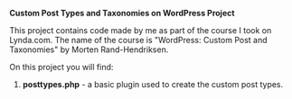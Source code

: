 <strong>Custom Post Types and Taxonomies on WordPress Project</strong>

This project contains code made by me as part of the course I took on Lynda.com. The
name of the course is "WordPress: Custom Post and Taxonomies" by Morten Rand-Hendriksen.

On this project you will find:

1. <strong>posttypes.php</strong> - a basic plugin used to create the custom post types. 
